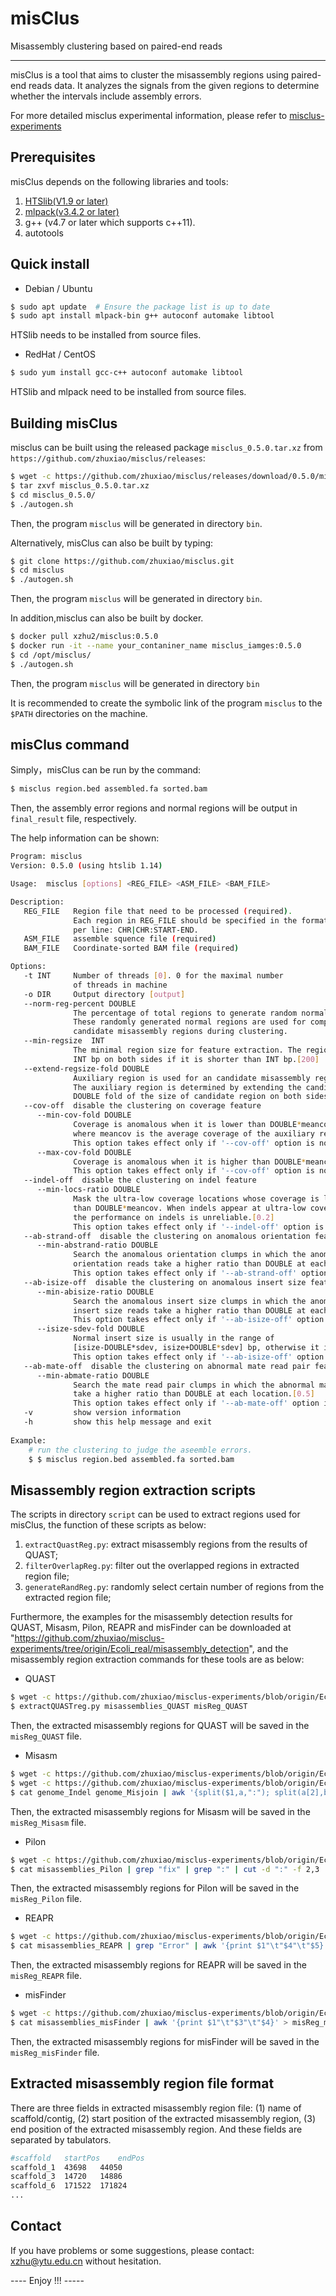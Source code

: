 # misClus #
Misassembly clustering based on paired-end reads

----------
misClus is a tool that aims to cluster the misassembly regions using paired-end reads data. It analyzes the signals from the given regions to determine whether the intervals include assembly errors.

For more detailed misclus experimental information, please refer to [misclus-experiments](https://github.com/zhuxiao/misclus-experiments)

## Prerequisites ##
misClus depends on the following libraries and tools:
1. [HTSlib(V1.9 or later)](https://github.com/samtools/htslib)
2. [mlpack(v3.4.2 or later)](https://github.com/mlpack/mlpack)
3. g++ (v4.7 or later which supports c++11).
4. autotools

## Quick install ##
* Debian / Ubuntu 
```bash
$ sudo apt update  # Ensure the package list is up to date
$ sudo apt install mlpack-bin g++ autoconf automake libtool
```
HTSlib needs to be installed from source files.

* RedHat / CentOS
```bash
$ sudo yum install gcc-c++ autoconf automake libtool
```
HTSlib and mlpack need to be installed from source files.

## Building misClus ##

misclus can be built using the released package `misclus_0.5.0.tar.xz` from `https://github.com/zhuxiao/misclus/releases`:

```sh
$ wget -c https://github.com/zhuxiao/misclus/releases/download/0.5.0/misclus_0.5.0.tar.xz
$ tar zxvf misclus_0.5.0.tar.xz
$ cd misclus_0.5.0/
$ ./autogen.sh
```

Then, the program `misclus` will be generated in directory `bin`.

Alternatively, misClus can also  be built by typing:

```sh
$ git clone https://github.com/zhuxiao/misclus.git
$ cd misclus
$ ./autogen.sh
```
Then, the program `misclus` will be generated in directory `bin`.

In addition,misclus can also be built by docker.

```bash
$ docker pull xzhu2/misclus:0.5.0
$ docker run -it --name your_contaniner_name misclus_iamges:0.5.0
$ cd /opt/misclus/
$ ./autogen.sh
```

Then, the program `misclus` will be generated in directory `bin`

It is recommended to create the symbolic link of the program `misclus` to the `$PATH` directories on the machine.

## misClus command ##

Simply，misClus can be run by the command:
```sh
$ misclus region.bed assembled.fa sorted.bam  
```
Then, the assembly error regions and normal regions will be output in `final_result` file, respectively.

The help information can be shown:
```sh
Program: misclus
Version: 0.5.0 (using htslib 1.14)

Usage:  misclus [options] <REG_FILE> <ASM_FILE> <BAM_FILE>

Description:
   REG_FILE   Region file that need to be processed (required).
              Each region in REG_FILE should be specified in the format
              per line: CHR|CHR:START-END.
   ASM_FILE   assemble squence file (required)
   BAM_FILE   Coordinate-sorted BAM file (required)

Options: 
   -t INT     Number of threads [0]. 0 for the maximal number
              of threads in machine
   -o DIR     Output directory [output]
   --norm-reg-percent DOUBLE
              The percentage of total regions to generate random normal regions[0.2]
              These randomly generated normal regions are used for comparison with
              candidate misassembly regions during clustering.
   --min-regsize  INT
              The minimal region size for feature extraction. The region will be extended to
              INT bp on both sides if it is shorter than INT bp.[200]
   --extend-regsize-fold DOUBLE
              Auxiliary region is used for an candidate misassembly region.
              The auxiliary region is determined by extending the candidate region by
              DOUBLE fold of the size of candidate region on both sides.[2]
   --cov-off  disable the clustering on coverage feature
      --min-cov-fold DOUBLE
              Coverage is anomalous when it is lower than DOUBLE*meancov for an auxiliary region,
              where meancov is the average coverage of the auxiliary region.[0.5]
              This option takes effect only if '--cov-off' option is not specified.
      --max-cov-fold DOUBLE
              Coverage is anomalous when it is higher than DOUBLE*meancov for an auxiliary region.[2]
              This option takes effect only if '--cov-off' option is not specified.
   --indel-off  disable the clustering on indel feature
      --min-locs-ratio DOUBLE
              Mask the ultra-low coverage locations whose coverage is lower
              than DOUBLE*meancov. When indels appear at ultra-low coverage location,
              the performance on indels is unreliable.[0.2]
              This option takes effect only if '--indel-off' option is not specified.
   --ab-strand-off  disable the clustering on anomalous orientation feature
      --min-abstrand-ratio DOUBLE
              Search the anomalous orientation clumps in which the anomalous
              orientation reads take a higher ratio than DOUBLE at each location.[0.3]
              This option takes effect only if '--ab-strand-off' option is not specified.
   --ab-isize-off  disable the clustering on anomalous insert size feature
      --min-abisize-ratio DOUBLE
              Search the anomalous insert size clumps in which the anomalous
              insert size reads take a higher ratio than DOUBLE at each location.[0.3]
              This option takes effect only if '--ab-isize-off' option is not specified.
      --isize-sdev-fold DOUBLE
              Normal insert size is usually in the range of 
              [isize-DOUBLE*sdev, isize+DOUBLE*sdev] bp, otherwise it is anomalous.[3]
              This option takes effect only if '--ab-isize-off' option is not specified.
   --ab-mate-off  disable the clustering on abnormal mate read pair feature
      --min-abmate-ratio DOUBLE
              Search the mate read pair clumps in which the abnormal mate read pairs
              take a higher ratio than DOUBLE at each location.[0.5]
              This option takes effect only if '--ab-mate-off' option is not specified.
   -v         show version information
   -h         show this help message and exit
   
Example:
	# run the clustering to judge the aseemble errors.
	$ $ misclus region.bed assembled.fa sorted.bam   
```

## Misassembly region extraction scripts ##
The scripts in directory `script` can be used to extract regions used for misClus, the function of these scripts as below:
1. `extractQuastReg.py`: extract misassembly regions from the results of QUAST;
2. `filterOverlapReg.py`: filter out the overlapped regions in extracted region file;
3. `generateRandReg.py`: randomly select certain number of regions from the extracted region file;

Furthermore, the examples for the misassembly detection results for QUAST, Misasm, Pilon, REAPR and misFinder can be downloaded at "https://github.com/zhuxiao/misclus-experiments/tree/origin/Ecoli_real/misassembly_detection", and the misassembly region extraction commands for these tools are as below:

* QUAST
```sh
$ wget -c https://github.com/zhuxiao/misclus-experiments/blob/origin/Ecoli_real/misassembly_detection/QUAST/misassemblies_QUAST
$ extractQUASTreg.py misassemblies_QUAST misReg_QUAST
```
Then, the extracted misassembly regions for QUAST will be saved in the `misReg_QUAST` file.

* Misasm
```sh
$ wget -c https://github.com/zhuxiao/misclus-experiments/blob/origin/Ecoli_real/misassembly_detection/Misasm/genome_Indel
$ wget -c https://github.com/zhuxiao/misclus-experiments/blob/origin/Ecoli_real/misassembly_detection/Misasm/genome_Misjoin
$ cat genome_Indel genome_Misjoin | awk '{split($1,a,":"); split(a[2],b,"-"); print a[1]"\t"b[1]"\t"b[2]}' > misReg_Misasm
```
Then, the extracted misassembly regions for Misasm will be saved in the `misReg_Misasm` file.

* Pilon
```sh
$ wget -c https://github.com/zhuxiao/misclus-experiments/blob/origin/Ecoli_real/misassembly_detection/Pilon/misassemblies_Pilon
$ cat misassemblies_Pilon | grep "fix" | grep ":" | cut -d ":" -f 2,3 | awk '{split($1,a,":");split(a[2],b,"-");print a[1]"\t"b[1]"\t"b[2]}' > misReg_Pilon
```

Then, the extracted misassembly regions for Pilon will be saved in the `misReg_Pilon` file.

* REAPR
```sh
$ wget -c https://github.com/zhuxiao/misclus-experiments/blob/origin/Ecoli_real/misassembly_detection/REAPR/misassemblies_REAPR
$ cat misassemblies_REAPR | grep "Error" | awk '{print $1"\t"$4"\t"$5}' > misReg_REAPR
```
Then, the extracted misassembly regions for REAPR will be saved in the `misReg_REAPR` file.

* misFinder
```sh
$ wget -c https://github.com/zhuxiao/misclus-experiments/blob/origin/Ecoli_real/misassembly_detection/REAPR/misassemblies_REAPR
$ cat misassemblies_misFinder | awk '{print $1"\t"$3"\t"$4}' > misReg_misFinder
```
Then, the extracted misassembly regions for misFinder will be saved in the `misReg_misFinder` file.

## Extracted misassembly region file format ##
There are three fields in extracted misassembly region file: (1) name of scaffold/contig, (2) start position of the extracted misassembly region, (3) end position of the extracted misassembly region. And these fields are separated by tabulators.
```sh
#scaffold	startPos	endPos
scaffold_1	43698	44050
scaffold_3	14720	14886
scaffold_6	171522	171824
...
```

## Contact ##

If you have problems or some suggestions, please contact: [xzhu@ytu.edu.cn](xzhu@ytu.edu.cn) without hesitation. 

---- Enjoy !!! -----
